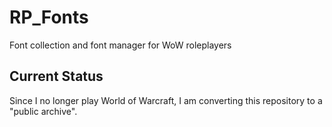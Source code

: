 # RP_Fonts
 Font collection and font manager for WoW roleplayers

## Current Status

Since I no longer play World of Warcraft, I am converting this repository to a
"public archive".
